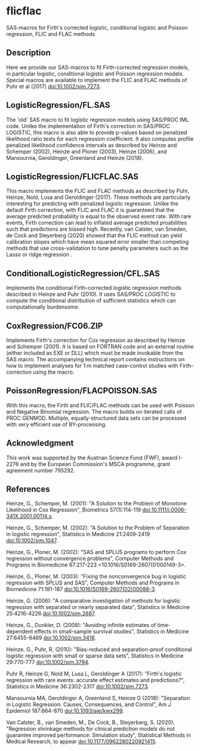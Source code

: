 # flicflac
SAS-macros for Firth's corrected logistic, conditional logistic and Poisson regression, FLIC and FLAC methods

## Description

Here we provide our SAS-macros to fit Firth-corrected regression models, in particular logistic, conditional logistic and Poisson regression models. Special macros are available to implement the FLIC and FLAC methods of Puhr et al (2017) <doi:10.1002/sim.7273>.

## LogisticRegression/FL.SAS

The 'old' SAS macro to fit logistic regression models using SAS/PROC IML code. Unlike the implementation of Firth's correction in SAS/PROC LOGISTIC, this macro is also able to provide p-values based on penalized likelihood ratio tests for each regression coefficient. It also computes profile penalized likelihood confidence intervals as described by Heinze and Schemper (2002), Heinze and Ploner (2003),  Heinze (2006), and Mansournia, Geroldinger, Greenland and Heinze (2018).

## LogisticRegression/FLICFLAC.SAS

This macro implements the FLIC and FLAC methods as described by Puhr, Heinze, Nold, Lusa and Geroldinger (2017). These methods are particularly interesting for predicting with penalized logistic regression. Unlike the default Firth correction, with FLIC and FLAC it is guaranteed that the average predicted probability is equal to the observed event rate. With rare events, Firth correction can lead to inflated average predicted proabilities such that predictions are biased high. Recently, van Calster, van Smeden, de Cock and Steyerberg (2020) showed that the FLIC method can yield calibration slopes which have mean squared error smaller than competing methods that use cross-validation to tune penalty parameters such as the Lasso or ridge regression .

## ConditionalLogisticRegression/CFL.SAS

Implements the conditional Firth-corrected logistic regression methods described in Heinze and Puhr (2010). It uses SAS/PROC LOGISTIC to compute the conditional distribution of sufficient statistics which can computationally burdensome.

## CoxRegression/FC06.ZIP

Implements Firth's correction for Cox regression as described by Heinze and Schemper (2001). It is based on FORTRAN code and an external routine (either included as EXE or DLL) which must be made invokable from the SAS macro. The accompanying technical report contains instructions on how to implement analyses for 1:m matched case-control studies with Firth-correction using the macro.

## PoissonRegression/FLACPOISSON.SAS

With this macro, the Firth and FLIC/FLAC methods can be used with Poisson and Negative Binomial regression. The macro builds on iterated calls of PROC GENMOD. Multiple, equally-structured data sets can be processed with very efficient use of BY-processing.

## Acknowledgment

This work was supported by the Austrian Science Fund (FWF), award I-2276 and by the European Commission's MSCA programme, grant agreement number 795292.

## References

Heinze, G., Schemper, M. (2001): "A Solution to the Problem of Monotone Likelihood in Cox Regression", Biometrics 57(1):114-119 <doi:10.1111/j.0006-341X.2001.00114.x>.

Heinze, G., Schemper, M. (2002): "A Solution to the Problem of Separation in logistic regression", Statistics in Medicine 21:2409-2419 <doi:10.1002/sim.1047>.

Heinze, G., Ploner, M. (2002): "SAS and SPLUS programs to perform Cox regression without convergence problems", Computer Methods and Programs in Biomedicine 67:217-223 <10.1016/S0169-2607(01)00149-3>.

Heinze, G., Ploner, M. (2003): "Fixing the nonconvergence bug in logistic regression with SPLUS and SAS", Computer Methods and Programs in Biomedicine 71:181-187  <doi:10.1016/S0169-2607(02)00088-3>.

Heinze, G. (2006): "A comparative investigation of methods for logistic regression with separated or nearly separated data", Statistics in Medicine 25:4216-4226 <doi:10.1002/sim.2687>.

Heinze, G., Dunkler, D. (2008): "Avoiding infinite estimates of time-dependent effects in small-sample survival studies", Statistics in Medicine 27:6455-6469 <doi:10.1002/sim.3418>.

Heinze, G., Puhr, R. (2010): "Bias-reduced and separation-proof conditional logistic regression with small or sparse data sets", Statistics in Medicine 29:770-777 <doi:10.1002/sim.3794>.

Puhr R, Heinze G, Nold M, Lusa L, Geroldinger A (2017): "Firth's logistic regression with rare events: accurate effect estimates and predictions?", Statistics in Medicine 36:2302-2317 <doi:10.1002/sim.7273>.

Mansournia MA, Geroldinger A, Greenland S, Heinze G (2018): "Separation in Logistic Regression: Causes, Consequences, and Control", Am J Epidemiol 187:864-870 <doi:10.1093/aje/kwx299>.

Van Calster, B., van Smeden, M., De Cock, B., Steyerberg, S. (2020). "Regression shrinkage methods for clinical prediction models do not guarantee improved performance: Simulation study", Statistical Methods in Medical Research, to appear <doi:10.1177/0962280220921415>.




